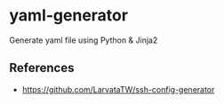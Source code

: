 # yaml-generator
Generate yaml file using Python &amp; Jinja2

## References

- https://github.com/LarvataTW/ssh-config-generator
